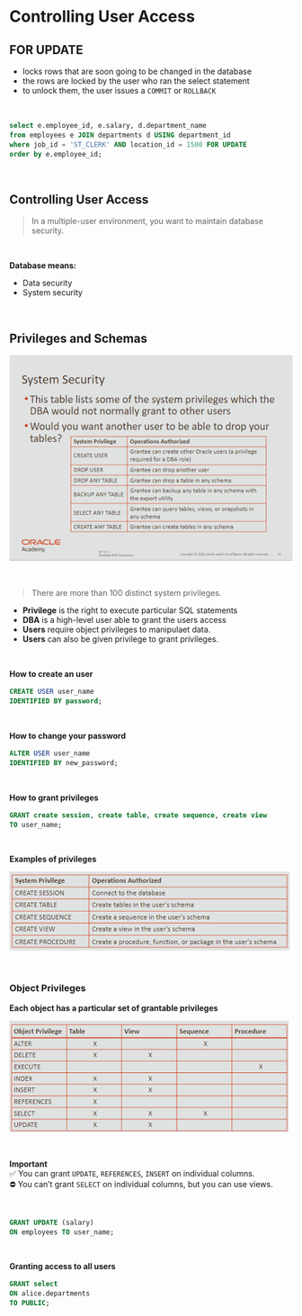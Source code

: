 # Controlling User Access

## FOR UPDATE

- locks rows that are soon going to be changed in the database
- the rows are locked by the user who ran the select statement
- to unlock them, the user issues a `COMMIT` or `ROLLBACK`

<br>

```sql
select e.employee_id, e.salary, d.department_name
from employees e JOIN departments d USING department_id
where job_id = 'ST_CLERK' AND location_id = 1500 FOR UPDATE
order by e.employee_id;
```

<br>

## Controlling User Access

> In a multiple-user environment, you want to maintain database security.

<br>

**Database means:**

- Data security
- System security

<br>

## Privileges and Schemas

![Image-29](./assets/Image-29.png)

<br>

> There are more than 100 distinct system privileges.

- **Privilege** is the right to execute particular SQL statements
- **DBA** is a high-level user able to grant the users access
- **Users** require object privileges to manipulaet data.
- **Users** can also be given privilege to grant privileges.

<br>

**How to create an user**

```sql
CREATE USER user_name
IDENTIFIED BY password;
```

<br>

**How to change your password**

```sql
ALTER USER user_name 
IDENTIFIED BY new_password;
```

<br>

**How to grant privileges**

```sql
GRANT create session, create table, create sequence, create view
TO user_name;
```

<br>

**Examples of privileges**

![Image-30](./assets/Image-30.png)

<br>

### Object Privileges

**Each object has a particular set of grantable privileges**

![Image-31](./assets/Image-31.png)

<br>

**Important** <br>
✅ You can grant `UPDATE`, `REFERENCES`, `INSERT` on individual columns. <br>
⛔ You can’t grant `SELECT` on individual columns, but you can use views.

<br>

```sql
GRANT UPDATE (salary)
ON employees TO user_name;
```

<br>

**Granting access to all users**

```sql
GRANT select 
ON alice.departments
TO PUBLIC;
```